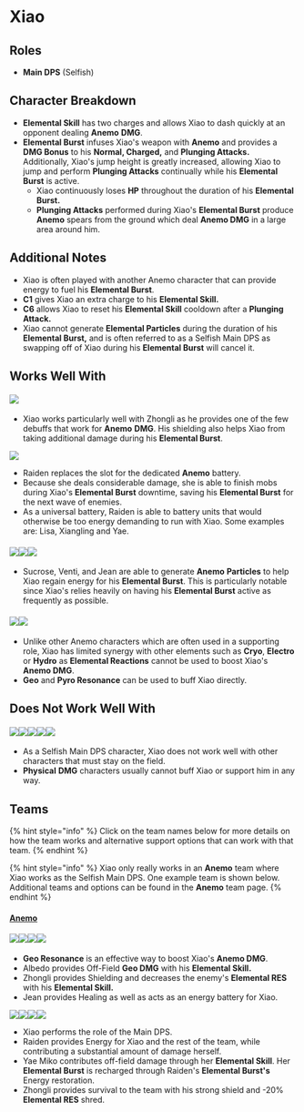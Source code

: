 # Xiao

## Roles

* **Main DPS** (Selfish)

## Character Breakdown

* **Elemental Skill** has two charges and allows Xiao to dash quickly at an opponent dealing **Anemo** **DMG**.
* **Elemental Burst** infuses Xiao's weapon with **Anemo** and provides a **DMG Bonus** to his **Normal, Charged,** and **Plunging Attacks.** Additionally, Xiao's jump height is greatly increased, allowing Xiao to jump and perform **Plunging Attacks** continually while his **Elemental Burst** is active.
  * Xiao continuously loses **HP** throughout the duration of his **Elemental Burst.**
  * **Plunging Attacks** performed during Xiao's **Elemental Burst** produce **Anemo** spears from the ground which deal **Anemo DMG** in a large area around him.

## **Additional Notes**

* Xiao is often played with another Anemo character that can provide energy to fuel his **Elemental Burst**.
* **C1** gives Xiao an extra charge to his **Elemental Skill.**
* **C6** allows Xiao to reset his **Elemental Skill** cooldown after a **Plunging Attack.**
* Xiao cannot generate **Elemental Particles** during the duration of his **Elemental Burst,** and is often referred to as a Selfish Main DPS as swapping off of Xiao during his **Elemental Burst** will cancel it.

## Works Well With

#### ![](../../.gitbook/assets/UI\_AvatarIcon\_Zhongli.png)

* Xiao works particularly well with Zhongli as he provides one of the few debuffs that work for **Anemo** **DMG**. His shielding also helps Xiao from taking additional damage during his **Elemental Burst**.

![](../../.gitbook/assets/UI\_AvatarIcon\_Shougun.png)

* Raiden replaces the slot for the dedicated **Anemo** battery.
* Because she deals considerable damage, she is able to finish mobs during Xiao's **Elemental Burst** downtime, saving his **Elemental Burst** for the next wave of enemies.
* As a universal battery, Raiden is able to battery units that would otherwise be too energy demanding to run with Xiao. Some examples are: Lisa, Xiangling and Yae.

#### ![](../../.gitbook/assets/UI\_AvatarIcon\_Sucrose.png)![](../../.gitbook/assets/UI\_AvatarIcon\_Venti.png)![](../../.gitbook/assets/UI\_AvatarIcon\_Jean.png)

* Sucrose, Venti, and Jean are able to generate **Anemo** **Particles** to help Xiao regain energy for his **Elemental Burst**. This is particularly notable since Xiao's relies heavily on having his **Elemental Burst** active as frequently as possible.

#### ![](../../.gitbook/assets/Element\_Geo.webp)![](../../.gitbook/assets/Element\_Pyro.webp)

* Unlike other Anemo characters which are often used in a supporting role, Xiao has limited synergy with other elements such as **Cryo**, **Electro** or **Hydro** as **Elemental Reactions** cannot be used to boost Xiao's **Anemo DMG**.
* **Geo** and **Pyro Resonance** can be used to buff Xiao directly.

## Does Not Work Well With

#### ![](../../.gitbook/assets/UI\_AvatarIcon\_Hutao.png)![](../../.gitbook/assets/UI\_AvatarIcon\_Keqing.png)![](../../.gitbook/assets/UI\_AvatarIcon\_Tartaglia.png)![](../../.gitbook/assets/UI\_AvatarIcon\_Eula.png)![](../../.gitbook/assets/UI\_AvatarIcon\_Razor.png)

* As a Selfish Main DPS character, Xiao does not work well with other characters that must stay on the field.
* **Physical** **DMG** characters usually cannot buff Xiao or support him in any way.

## Teams

{% hint style="info" %}
Click on the team names below for more details on how the team works and alternative support options that can work with that team.
{% endhint %}

{% hint style="info" %}
Xiao only really works in an **Anemo** team where Xiao works as the Selfish Main DPS. One example team is shown below. Additional teams and options can be found in the **Anemo** team page.
{% endhint %}

#### [Anemo](../../teams/anemo.md)

#### ![](../../.gitbook/assets/UI\_AvatarIcon\_Xiao.png)![](../../.gitbook/assets/UI\_AvatarIcon\_Albedo.png)![](../../.gitbook/assets/UI\_AvatarIcon\_Zhongli.png)![](../../.gitbook/assets/UI\_AvatarIcon\_Jean.png)

* **Geo Resonance** is an effective way to boost Xiao's **Anemo DMG**.
* Albedo provides Off-Field **Geo DMG** with his **Elemental Skill.**
* Zhongli provides Shielding and decreases the enemy's **Elemental RES** with his **Elemental Skill.**
* Jean provides Healing as well as acts as an energy battery for Xiao.

![](../../.gitbook/assets/UI\_AvatarIcon\_Xiao.png)![](../../.gitbook/assets/UI\_AvatarIcon\_Shougun.png)![](../../.gitbook/assets/UI\_AvatarIcon\_Yae.png)![](../../.gitbook/assets/UI\_AvatarIcon\_Zhongli.png)

* Xiao performs the role of the Main DPS.
* Raiden provides Energy for Xiao and the rest of the team, while contributing a substantial amount of damage herself.
* Yae Miko contributes off-field damage through her **Elemental Skill**. Her **Elemental Burst** is recharged through Raiden's **Elemental Burst's** Energy restoration.
* Zhongli provides survival to the team with his strong shield and -20% **Elemental RES** shred.
